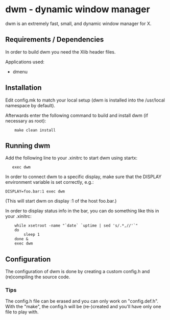 # dwm - dynamic window manager
dwm is an extremely fast, small, and dynamic window manager for X.


## Requirements / Dependencies
In order to build dwm you need the Xlib header files.

Applications used:
- dmenu


## Installation
Edit config.mk to match your local setup (dwm is installed into
the /usr/local namespace by default).

Afterwards enter the following command to build and install dwm (if
necessary as root):

```shell
    make clean install
```

## Running dwm
Add the following line to your .xinitrc to start dwm using startx:

```shell
   exec dwm
```

In order to connect dwm to a specific display, make sure that
the DISPLAY environment variable is set correctly, e.g.:

    DISPLAY=foo.bar:1 exec dwm

(This will start dwm on display :1 of the host foo.bar.)

In order to display status info in the bar, you can do something
like this in your .xinitrc:

```shell
    while xsetroot -name "`date` `uptime | sed 's/.*,//'`"
    do
    	sleep 1
    done &
    exec dwm
```

## Configuration
The configuration of dwm is done by creating a custom config.h
and (re)compiling the source code.

### Tips
The config.h file can be erased and you can only work on "config.def.h".
With the "make", the config.h will be (re-)created and you'll have only one file to play with.
